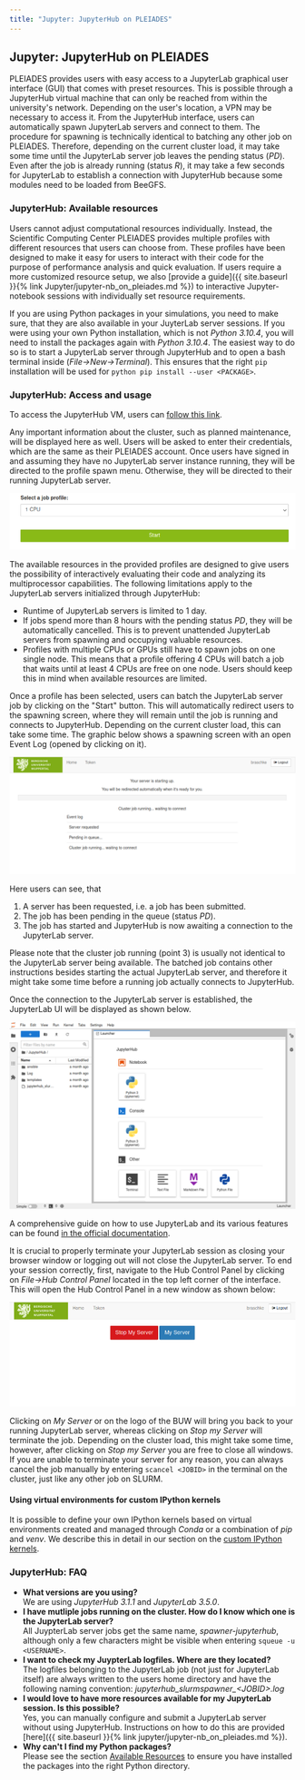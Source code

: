 ```yaml
---
title: "Jupyter: JupyterHub on PLEIADES"
---
```


## Jupyter: JupyterHub on PLEIADES

PLEIADES provides users with easy access to a JupyterLab graphical user interface (GUI) that comes with preset resources. This is possible through a JupyterHub virtual machine that can only be reached from within the university's network. Depending on the user's location, a VPN may be necessary to access it. From the JupyterHub interface, users can automatically spawn JupyterLab servers and connect to them. The procedure for spawning is technically identical to batching any other job on PLEIADES. Therefore, depending on the current cluster load, it may take some time until the JupyterLab server job leaves the pending status (*PD*). Even after the job is already running (status *R*), it may take a few seconds for JupyterLab to establish a connection with JupyterHub because some modules need to be loaded from BeeGFS.

### JupyterHub: Available resources

Users cannot adjust computational resources individually. Instead, the Scientific Computing Center PLEIADES provides multiple profiles with different resources that users can choose from. These profiles have been designed to make it easy for users to interact with their code for the purpose of performance analysis and quick evaluation. If users require a more customized resource setup, we also [provide a guide]({{ site.baseurl }}{% link Jupyter/jupyter-nb_on_pleiades.md %}) to interactive Jupyter-notebook sessions with individually set resource requirements.  
  
If you are using Python packages in your simulations, you need to make sure, that they are also available in your JuyterLab server sessions. If you were using your own Python installation, which is not *Python 3.10.4*, you will need to install the packages again with *Python 3.10.4*. The easiest way to do so is to start a JupyterLab server through JupyterHub and to open a bash terminal inside (*File-&gt;New-&gt;Terminal*). This ensures that the right `pip` installation will be used for `python pip install --user <PACKAGE>`.



### JupyterHub: Access and usage

To access the JupyterHub VM, users can [follow this link](https://jupyterhub.pleiades.uni-wuppertal.de/).
  
Any important information about the cluster, such as planned maintenance, will be displayed here as well. Users will be asked to enter their credentials, which are the same as their PLEIADES account. Once users have signed in and assuming they have no JupyterLab server instance running, they will be directed to the profile spawn menu. Otherwise, they will be directed to their running JupyterLab server.

[![Dropdown menu for the profile selection](../assets/img/jupyterhub/jh_profileSelection.png)](../assets/img/jupyterhub/jh_profileSelection.png "Dropdown menu for the profile selection")

The available resources in the provided profiles are designed to give users the possibility of interactively evaluating their code and analyzing its multiprocessor capabilities. The following limitations apply to the JupyterLab servers initialized through JupyterHub:

* Runtime of JupyterLab servers is limited to 1 day.
* If jobs spend more than 8 hours with the pending status *PD*, they will be automatically cancelled. This is to prevent unattended JupyterLab servers from spawning and occupying valuable resources.
* Profiles with multiple CPUs or GPUs still have to spawn jobs on one single node. This means that a profile offering 4 CPUs will batch a job that waits until at least 4 CPUs are free on one node. Users should keep this in mind when available resources are limited.

Once a profile has been selected, users can batch the JupyterLab server job by clicking on the "Start" button. This will automatically redirect users to the spawning screen, where they will remain until the job is running and connects to JupyterHub. Depending on the current cluster load, this can take some time. The graphic below shows a spawning screen with an open Event Log (opened by clicking on it).

[![Spawning screen with open event log](../assets/img/jupyterhub/jh_pending.png)](assets/img/jupyterhub/jh_pending.png "Spawning screen with open event log")

Here users can see, that

1. A server has been requested, i.e. a job has been submitted.
2. The job has been pending in the queue (status *PD*).
3. The job has started and JupyterHub is now awaiting a connection to the JupyterLab server.

Please note that the cluster job running (point 3) is usually not identical to the JupyterLab server being available. The batched job contains other instructions besides starting the actual JupyterLab server, and therefore it might take some time before a running job actually connects to JupyterHub.
  
  
Once the connection to the JupyterLab server is established, the JupyterLab UI will be displayed as shown below.
  
[![GUI of JupyterLab](../assets/img/jupyterhub/jh_interface.png)](assets/img/jupyterhub/jh_interface.png "GUI of JupyterLab")
  
A comprehensive guide on how to use JupyterLab and its various features can be found [in the official documentation](https://jupyterlab.readthedocs.io/en/stable/user/interface.html).
  
It is crucial to properly terminate your JupyterLab session as closing your browser window or logging out will not close the JupyterLab server. To end your session correctly, first, navigate to the Hub Control Panel by clicking on *File-&gt;Hub Control Panel* located in the top left corner of the interface. This will open the Hub Control Panel in a new window as shown below:
  
[![Hub Control Panel](../assets/img/jupyterhub/jh_hubControl.png)](assets/img/jupyterhub/jh_hubControl.png "Hub Control Panel")
  
Clicking on *My Server* or on the logo of the BUW will bring you back to your running JupyterLab server, whereas clicking on *Stop my Server* will terminate the job. Depending on the cluster load, this might take some time, however, after clicking on *Stop my Server* you are free to close all windows.  
If you are unable to terminate your server for any reason, you can always cancel the job manually by entering `scancel <JOBID>` in the terminal on the cluster, just like any other job on SLURM.

#### Using virtual environments for custom IPython kernels

It is possible to define your own IPython kernels based on virtual environments created and managed through *Conda* or a combination of *pip* and *venv*. We describe this in detail in our section on the [custom IPython kernels](./jupyter-kernels.md).
  
### JupyterHub: FAQ
* **What versions are you using?**  
We are using *JupyterHub 3.1.1* and *JupyterLab 3.5.0*.
* **I have mutliple jobs running on the cluster. How do I know which one is the JupyterLab server?**  
All JuypterLab server jobs get the same name, *spawner-jupyterhub*, although only a few characters might be visible when entering `squeue -u <USERNAME>`.
* **I want to check my JuypterLab logfiles. Where are they located?**  
The logfiles belonging to the JupyterLab job (not just for JupyterLab itself) are always written to the users home directory and have the following naming convention: *jupyterhub_slurmspawner_&lt;JOBID&gt;.log*
* **I would love to have more resources available for my JupyterLab session. Is this possible?**  
Yes, you can manually configure and submit a JupyterLab server without using JupyterHub. Instructions on how to do this are provided [here]({{ site.baseurl }}{% link jupyter/jupyter-nb_on_pleiades.md %}). 
* **Why can't I find my Python packages?**  
Please see the section [Available Resources](#jupyterhub:-available-resources) to ensure you have installed the packages into the right Python directory.
















